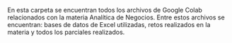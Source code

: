 En esta carpeta se encuentran todos los archivos de Google Colab relacionados con la materia Analítica de Negocios. Entre estos archivos se encuentran: bases de datos de Excel utilizadas, retos realizados en la materia y todos los parciales realizados.
